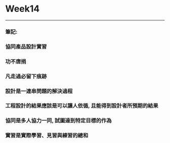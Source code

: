 # Week14

---

### 筆記:

### 協同產品設計實習

### 功不唐捐

### 凡走過必留下痕跡

### 設計是一連串問題的解決過程

### 工程設計的結果應該是可以讓人依循, 且能得到設計者所預期的結果

### 協同是多人協力一同, 試圖達到特定目標的作為

### 實習是實際學習、見習與練習的總和



